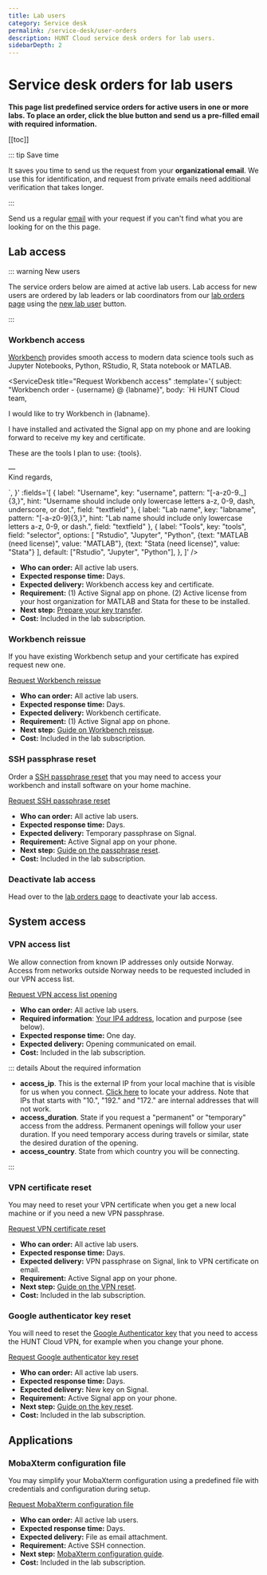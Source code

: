 ```yaml
---
title: Lab users
category: Service desk
permalink: /service-desk/user-orders
description: HUNT Cloud service desk orders for lab users.
sidebarDepth: 2
---
```


# Service desk orders for lab users

**This page list predefined service orders for active users in one or more labs. To place an order, click the blue button and send us a pre-filled email with required information.**

[[toc]]

::: tip Save time

It saves you time to send us the request from your **organizational email**. We use this for identification, and request from private emails need additional verification that takes longer.

:::

Send us a regular [email](/contact) with your request if you can't find what you are looking for on the this page.




## Lab access

::: warning New users

The service orders below are aimed at active lab users. Lab access for new users are ordered by lab leaders or lab coordinators from our [lab orders page](/service-desk/lab-orders) using the [new lab user](/service-desk/lab-orders#new-lab-user) button.

:::

### Workbench access

[Workbench](/working-in-your-lab/workbench/) provides smooth access to modern data science tools such as Jupyter Notebooks, Python, RStudio, R, Stata notebook or MATLAB.

<ServiceDesk title="Request Workbench access" :template='{
  subject: "Workbench order - {username} @ {labname}",
  body: `Hi HUNT Cloud team,

I would like to try Workbench in {labname}.

I have installed and activated the Signal app on my phone and are looking forward to receive my key and certificate.

These are the tools I plan to use: {tools}.

—  
Kind regards,  

`,
}' :fields='[
  { label: "Username", key: "username", pattern: "[-a-z0-9._]{3,}", hint: "Username should include only lowercase letters a-z, 0-9, dash, underscore, or dot.", field: "textfield" },
  { label: "Lab name", key: "labname", pattern: "[-a-z0-9]{3,}", hint: "Lab name should include only lowercase letters a-z, 0-9, or dash.", field: "textfield" },
  {
    label: "Tools",
    key: "tools",
    field: "selector",
    options: [
      "Rstudio",
      "Jupyter",
      "Python",
      {text: "MATLAB (need license)", value: "MATLAB"},
      {text: "Stata (need license)", value: "Stata"}
    ],
    default: ["Rstudio", "Jupyter", "Python"],
  },
]' />

* **Who can order:** All active lab users.
* **Expected response time:** Days.
* **Expected delivery:** Workbench access key and certificate.
* **Requirement:** (1) Active Signal app on phone. (2) Active license from your host organization for MATLAB and Stata for these to be installed.
* **Next step:** [Prepare your key transfer](/guides/workbench-request/).
* **Cost:** Included in the lab subscription.


### Workbench reissue

If you have existing Workbench setup and your certificate has expired request new one.

<div class="home" style="padding: 0px;"><div class="hero">
<p class="action">
  <a href="mailto:cloud.support+hunt-cloud-request@hunt.ntnu.no?subject=Workbench%20reissue%20-%20%7Busername%7D%20%40%20%7Blabname%7D&body=Hi%20HUNT%20Cloud%20team%2C%0A%0AI%20would%20like%20to%20request%20reissue%20of%20Workbench%20certificate%20for%20lab%3A%20%7Blabname%7D.%0A%0AI%20have%20installed%20and%20activated%20the%20Signal%20app%20on%20my%20phone%20and%20are%20looking%20forward%20to%20receive%20my%20certificate.%20%0A%0ABest%2C" class="nav-link external action-button">
    Request Workbench reissue
  </a>
</p></div></div>

* **Who can order:** All active lab users.
* **Expected response time:** Days.
* **Expected delivery:** Workbench certificate.
* **Requirement:** (1) Active Signal app on phone.
* **Next step:** [Guide on Workbench reissue](/guides/workbench-reissue-certificate/).
* **Cost:** Included in the lab subscription.


### SSH passphrase reset  

Order a [SSH passphrase reset](/guides/configure-ssh/) that you may need to access your workbench and install software on your home machine.

<div class="home" style="padding: 0px;"><div class="hero">
<p class="action">
  <a href="mailto:cloud.support+hunt-cloud-request@hunt.ntnu.no?subject=SSH%20passphrase%20reset%20-%20%7Busername%7D%20%40%20%7Blabname%7D&body=Hi%20HUNT%20Cloud%20team%2C%0A%0AI%20would%20like%20to%20request%20a%20passphrase%20reset%20for%20my%20user%20%7Busername%7D%20%40%20%7Blabname%7D.%0A%0AI%20have%20activated%20Signal%20on%20my%20phone%20and%20are%20looking%20forward%20to%20receive%20my%20temporary%20key%20here.%0A%0ABest%2C" class="nav-link external action-button">
    Request SSH passphrase reset
  </a>
</p></div></div>

* **Who can order:** All active lab users.
* **Expected response time:** Days.
* **Expected delivery:** Temporary passphrase on Signal.
* **Requirement:** Active Signal app on your phone.
* **Next step:** [Guide on the passphrase reset](/guides/configure-ssh/).
* **Cost:** Included in the lab subscription.

### Deactivate lab access

Head over to the [lab orders page](/service-desk/lab-orders#deactivate-lab-user) to deactivate your lab access.








## System access

### VPN access list

We allow connection from known IP addresses only outside Norway. Access from networks outside Norway needs to be requested included in our VPN access list.

<div class="home" style="padding: 0px;"><div class="hero">
<p class="action">
  <a href="mailto:cloud.support+hunt-cloud-request@hunt.ntnu.no?subject=VPN%20access%20opening%20request%20-%20%7Busername%7D&body=Hi%20HUNT%20Cloud%20team%2C%0A%0AI%20would%20like%20to%20request%20an%20VPN%20access%20opening%20for%20the%20following%20IP%20address%3A%20%0A%0Aaccess_ip%3D%7BIP4-address%7D%20%20%0Aaccess_duration%3D%7BPermanent/Temporary%7D%0Aaccess_country%3D%7BCountry%7D%0A%0AI%20am%20looking%20forward%20to%20be%20notified%20on%20email%20when%20the%20opening%20is%20implemented.%0A%0ABest%2C" class="nav-link external action-button">
    Request VPN access list opening
  </a>
</p></div></div>

* **Who can order:** All active lab users.
* **Required information**: [Your IP4 address](http://ip4.me), location and purpose (see below).
* **Expected response time:** One day.
* **Expected delivery:** Opening communicated on email.
* **Cost:** Included in the lab subscription.

::: details About the required information

* **access_ip**. This is the external IP from your local machine that is visible for us when you connect. [Click here](http://ip4.me) to locate your address. Note that IPs that starts with "10.", "192." and "172." are internal addresses that will not work.
* **access_duration**. State if you request a "permanent" or "temporary" access from the address. Permanent openings will follow your user duration. If you need temporary access during travels or similar, state the desired duration of the opening.
* **access_country**. State from which country you will be connecting.

:::

### VPN certificate reset  

You may need to reset your VPN certificate when you get a new local machine or if you need a new VPN passphrase.


<div class="home" style="padding: 0px;"><div class="hero">
<p class="action">
  <a href="mailto:cloud.support+hunt-cloud-request@hunt.ntnu.no?subject=VPN%20certificate%20reset%20-%20%7Busername%7D&body=Hi%20HUNT%20Cloud%20team%2C%0A%0AI%20would%20like%20to%20reset%20my%20VPN%20certificate.%20%0A%0AI%20have%20an%20active%20Signal%20account%20on%20my%20phone%2C%20and%20are%20looking%20forward%20to%20receive%20my%20new%20VPN%20passphrase%20on%20the%20phone%20and%20a%20link%20to%20the%20new%20VPN%20certificate%20on%20my%20organizational%20email.%0A%0AI%20am%20aware%20that%20my%20lab%20access%20will%20be%20paused%20from%20the%20new%20certificate%20is%20issued%20and%20until%20I%20have%20installed%20the%20new%20certificate%20on%20my%20local%20machine.%0A%0ABest%2C" class="nav-link external action-button">
    Request VPN certificate reset
  </a>
</p></div></div>

* **Who can order:** All active lab users.
* **Expected response time:** Days.
* **Expected delivery:** VPN passphrase on Signal, link to VPN certificate on email.
* **Requirement:** Active Signal app on your phone.
* **Next step:** [Guide on the VPN reset](/guides/vpn-certificate-reset/).
* **Cost:** Included in the lab subscription.



### Google authenticator key reset  

You will need to reset the [Google Authenticator key](/guides/google-authenticator-reset/) that you need to access the HUNT Cloud VPN, for example when you change your phone.

<div class="home" style="padding: 0px;"><div class="hero">
<p class="action">
  <a href="mailto:cloud.support+hunt-cloud-request@hunt.ntnu.no?subject=Google%20authenticator%20key%20request%20-%20%7Busername%7D&body=Hi%20HUNT%20Cloud%20team%2C%0A%0AI%20would%20like%20to%20request%20a%20new%20Google%20authenticator%20key%20for%20my%20VPN%20access.%20%0A%0AAlternative%201%3A%20%0A%0AI%20have%20an%20active%20Signal%20account%20on%20the%20same%20phone%20number%20that%20is%20registered%20in%20my%20user%20account%20and%20are%20looking%20forward%20to%20receive%20my%20new%20key%20on%20my%20phone.%0A%0AAlternative%202%3A%20%0A%0APlease%20note%20that%20I%20have%20a%20new%20phone%20number%20%28%2B00-0000000%29.%20I%20have%20activated%20Signal%20on%20this%20number%20and%20are%20looking%20forward%20to%20receive%20my%20new%20key%20on%20the%20app.%0A%0ABest%2C" class="nav-link external action-button">
    Request Google authenticator key reset
  </a>
</p></div></div>

* **Who can order:** All active lab users.
* **Expected response time:** Days.
* **Expected delivery:** New key on Signal.
* **Requirement:** Active Signal app on your phone.
* **Next step:** [Guide on the key reset](/guides/google-authenticator-reset/).
* **Cost:** Included in the lab subscription.

## Applications

### MobaXterm configuration file

You may simplify your MobaXterm configuration using a predefined file with credentials and configuration during setup.

<div class="home" style="padding: 0px;"><div class="hero">
<p class="action">
  <a href="mailto:cloud.support+hunt-cloud-request@hunt.ntnu.no?subject=MobaXterm%20file%20-%20%7Busername%7D%40%7Blabname%7D&body=Hi%20HUNT%20Cloud%20team%2C%0A%0AI%20would%20like%20to%20request%20a%20new%20MobXterm%20configuration%20file.%20%0A%0AI%20am%20looking%20forward%20to%20receive%20my%20file%20over%20email%2C%20and%20then%20head%20over%20to%20the%20docs%20to%20get%20going%20on%20the%20configuration%3A%20%0A%0Ahttps%3A//docs.hdc.ntnu.no/working-in-your-lab/technical-tools/mobaxterm/%0A%0ABest%2C" class="nav-link external action-button">
    Request MobaXterm configuration file
  </a>
</p></div></div>

* **Who can order:** All active lab users.
* **Expected response time:** Days.
* **Expected delivery:** File as email attachment.
* **Requirement:** Active SSH connection.
* **Next step:** [MobaXterm configuration guide](/working-in-your-lab/technical-tools/mobaxterm/).
* **Cost:** Included in the lab subscription.

